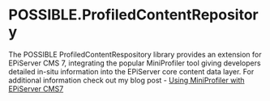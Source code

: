 POSSIBLE.ProfiledContentRepository
==================================

The POSSIBLE ProfiledContentRespository library provides an extension for EPiServer CMS 7, integrating the popular MiniProfiler tool giving developers detailed in-situ information into the EPiServer core content data layer.
For additional information check out my blog post - [Using MiniProfiler with EPiServer CMS7](http://www.markeverard.com/2013/03/14/using-miniprofiler-with-episerver-cms7/)